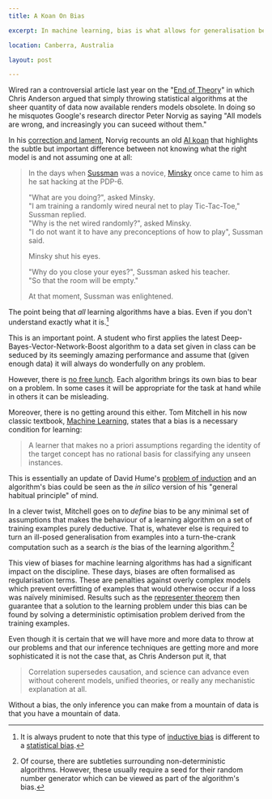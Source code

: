 ```yaml
---
title: A Koan On Bias

excerpt: In machine learning, bias is what allows for generalisation beyond observations. Without it, learning is not possible, regardless of how much data is available and what certain Wired reporters believe.

location: Canberra, Australia

layout: post

---
```


Wired ran a controversial article last year on the "[End of Theory][]" in which Chris Anderson argued that simply throwing statistical algorithms at the sheer quantity of data now available renders models obsolete. In doing so he misquotes Google's research director Peter Norvig as saying "All models are wrong, and increasingly you can suceed without them."

[End of Theory]: http://www.wired.com/science/discoveries/magazine/16-07/pb_theory

In his [correction and lament][norvig], Norvig recounts an old [AI koan][] that highlights the subtle but important difference between not knowing what the right model is and not assuming one at all:

> In the days when [Sussman][] was a novice, [Minsky][] once came to him as 
> he sat hacking at the PDP-6.   
> 
> "What are you doing?", asked Minsky.   
> "I am training a randomly wired neural net to play Tic-Tac-Toe," Sussman 
> replied.   
> "Why is the net wired randomly?", asked Minsky.   
> "I do not want it to have any preconceptions of how to play", Sussman said.   
>
> Minsky shut his eyes.   
>
> "Why do you close your eyes?", Sussman asked his teacher.   
> "So that the room will be empty."   
> 
> At that moment, Sussman was enlightened.

[norvig]: http://norvig.com/fact-check.html

[AI koan]: http://catb.org/jargon/html/koans.html
[Sussman]: http://en.wikipedia.org/wiki/Gerald_Jay_Sussman
[Minsky]: http://en.wikipedia.org/wiki/Marvin_Minsky

The point being that _all_ learning algorithms have a bias. Even if you don't understand exactly what it is.[^1]

[^1]: It is always prudent to note that this type of [inductive bias][] is different to a [statistical bias][].

[inductive bias]: http://en.wikipedia.org/wiki/Inductive_bias
[statistical bias]: http://en.wikipedia.org/wiki/Bias_of_an_estimator

This is an important point. A student who first applies the latest Deep-Bayes-Vector-Network-Boost algorithm to a data set given in class can be seduced by its seemingly amazing performance and assume that (given enough data) it will always do wonderfully on any problem.

However, there is [no free lunch][]. Each algorithm brings its own bias to bear on a problem. In some cases it will be appropriate for the task at hand while in others it can be misleading. 

[no free lunch]: http://www.no-free-lunch.org/

Moreover, there is no getting around this either. Tom Mitchell in his now classic textbook, [Machine Learning][], states that a bias is a necessary condition for learning:

> A learner that makes no a priori assumptions regarding the identity of the 
> target concept has no rational basis for classifying any unseen instances.

[machine learning]: http://www.cs.cmu.edu/~tom/mlbook.html

This is essentially an update of David Hume's [problem of induction][] and an algorithm's bias could be seen as the _in silico_ version of his "general habitual principle" of mind.

[problem of induction]: http://en.wikipedia.org/wiki/Problem_of_induction#David_Hume

In a clever twist, Mitchell goes on to _define_ bias to be any minimal set of assumptions that makes the behaviour of a learning algorithm on a set of training examples purely deductive. That is, whatever else is required to turn an ill-posed generalisation from examples into a turn-the-crank computation such as a search _is_ the bias of the learning algorithm.[^2]

[^2]: Of course, there are subtleties surrounding non-deterministic algorithms. However, these usually require a seed for their random number generator which can be viewed as part of the algorithm's bias.

This view of biases for machine learning algorithms has had a significant impact on the discipline. These days, biases are often formalised as regularisation terms. These are penalties against overly complex models which prevent overfitting of examples that would otherwise occur if a loss was naïvely minimised. Results such as the [representer theorem][] then guarantee that a solution to the learning problem under this bias can be found by solving a deterministic optimisation problem derived from the training examples.

[representer theorem]: http://axiom.anu.edu.au/~williams/papers/P139.pdf

Even though it is certain that we will have more and more data to throw at our problems and that our inference techniques are getting more and more sophisticated it is not the case that, as Chris Anderson put it, that

> Correlation supersedes causation, and science can advance even 
> without coherent models, unified theories, or really any 
> mechanistic explanation at all. 

Without a bias, the only inference you can make from a mountain of data is that you have a mountain of data.
